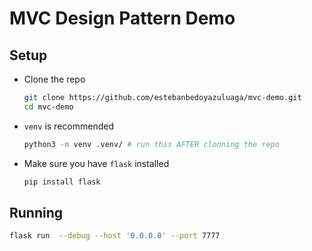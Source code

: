 # MVC Design Pattern Demo

## Setup

-   Clone the repo
    ```bash
    git clone https://github.com/estebanbedoyazuluaga/mvc-demo.git
    cd mvc-demo
    ```
-   `venv` is recommended
    ```bash
    python3 -m venv .venv/ # run this AFTER clonning the repo
    ```
-   Make sure you have `flask` installed
    ```bash
    pip install flask
    ```

## Running

```bash
flask run  --debug --host '0.0.0.0' --port 7777
```
